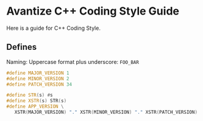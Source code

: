 # Avantize C++ Coding Style Guide

Here is a guide for C++ Coding Style.

## Defines

   Naming: Uppercase format plus underscore: ```FOO_BAR```
   
   ``` cpp
   #define MAJOR_VERSION 1
   #define MINOR_VERSION 2
   #define PATCH_VERSION 34

   #define STR(s) #s
   #define XSTR(s) STR(s)
   #define APP_VERSION \
      XSTR(MAJOR_VERSION) "." XSTR(MINOR_VERSION) "." XSTR(PATCH_VERSION)
   ```


